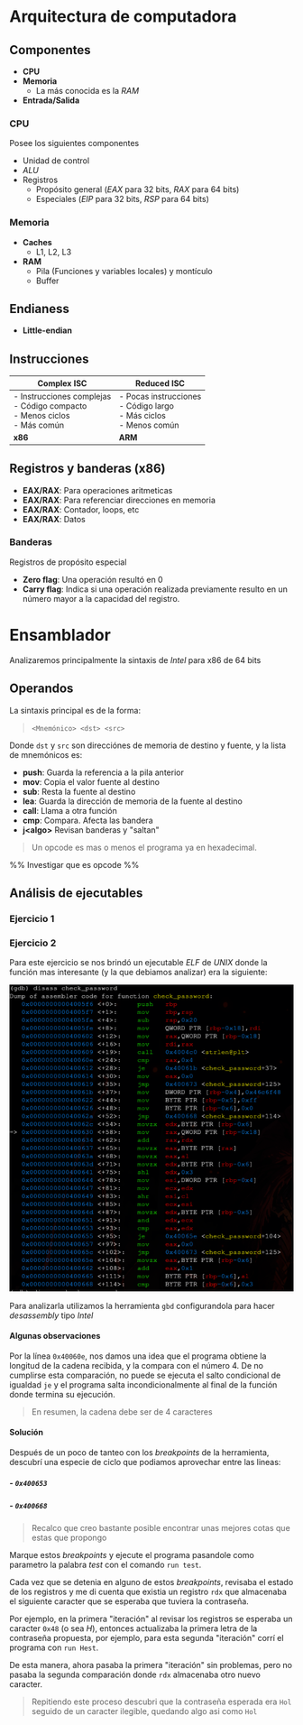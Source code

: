 # Arquitectura de computadora

## Componentes

- **CPU**
- **Memoria**
	- La más conocida es la *RAM*
- **Entrada/Salida**

### CPU
Posee los siguientes componentes

- Unidad de control
- *ALU*
- Registros
	- Propósito general (*EAX* para 32 bits, *RAX* para 64 bits)
	- Especiales (*EIP* para 32 bits, *RSP* para 64 bits)

### Memoria

- **Caches**
	- L1, L2, L3
- **RAM**
	- Pila (Funciones y variables locales) y montículo
	- Buffer

## Endianess

- **Little-endian**

## Instrucciones

| Complex ISC                                                                     | Reduced ISC                                                              |
| ------------------------------------------------------------------------------- | ------------------------------------------------------------------------ |
| - Instrucciones complejas<br>- Código compacto<br>- Menos ciclos<br>- Más común | - Pocas instrucciones<br>- Código largo<br>- Más ciclos<br>- Menos común |
| **x86**                                                                         | **ARM**                                                                  |

## Registros y banderas (x86)

- **EAX/RAX**: Para operaciones aritmeticas
- **EAX/RAX**: Para referenciar direcciones en memoria
- **EAX/RAX**: Contador, loops, etc
- **EAX/RAX**: Datos

### Banderas

Registros de propósito especial

- **Zero flag**: Una operación resultó en 0
- **Carry flag**: Indica si una operación realizada previamente resulto en un número mayor a la capacidad del registro.

# Ensamblador

Analizaremos principalmente la sintaxis de *Intel* para x86 de 64 bits

## Operandos

La sintaxis principal es de la forma:

> `<Mnemónico> <dst> <src>`

Donde `dst` y `src` son direcciónes de memoria de destino y fuente, y la lista de mnemónicos es:

- **push**: Guarda la referencia a la pila anterior
- **mov**: Copia el valor fuente al destino
- **sub**: Resta la fuente al destino
- **lea**: Guarda la dirección de memoria de la fuente al destino
- **call**: Llama a otra función
- **cmp**: Compara. Afecta las bandera
- **j\<algo>** Revisan banderas y "saltan"

> Un opcode es mas o menos el programa ya en hexadecimal.

%% Investigar que es opcode %%

## Análisis de ejecutables

### Ejercicio 1

### Ejercicio 2

Para este ejercicio se nos brindó un ejecutable *ELF* de *UNIX* donde la función mas interesante (y la que debiamos analizar) era la siguiente:

![crackme3.png](imagenes/crackme3.png)

Para analizarla utilizamos la herramienta `gbd` configurandola para hacer *desassembly* tipo *Intel*
#### Algunas observaciones

Por la línea `0x40060e`, nos damos una idea que el programa obtiene la longitud de la cadena recibida, y la compara con el número 4.
De no cumplirse esta comparación, no puede se ejecuta el salto condicional de igualdad `je` y el programa salta incondicionalmente al final de la función donde termina su ejecución.

> En resumen, la cadena debe ser de 4 caracteres

#### Solución

Después de un poco de tanteo con los *breakpoints* de la herramienta, descubrí una especie de ciclo que podiamos aprovechar entre las lineas:
##### -  `0x400653`
##### - `0x400668`

> Recalco que creo bastante posible encontrar unas mejores cotas que estas que propongo

Marque estos *breakpoints* y ejecute el programa pasandole como parametro la palabra *test* con el comando `run test`.

Cada vez que se detenia en alguno de estos *breakpoints*, revisaba el estado de los registros y me di cuenta que existia un registro `rdx` que almacenaba el siguiente caracter que se esperaba que tuviera la contraseña.

Por ejemplo, en la primera "iteración" al revisar los registros se esperaba un caracter `0x48` (o sea *H*), entonces actualizaba la primera letra de la contraseña propuesta, por ejemplo, para esta segunda "iteración" corrí el programa con `run Hest`.

De esta manera, ahora pasaba la primera "iteración" sin problemas, pero no pasaba la segunda comparación donde `rdx` almacenaba otro nuevo caracter.

> Repitiendo este proceso descubri que la contraseña esperada era `Hol` seguido de un caracter ilegible, quedando algo asi como `Hol `